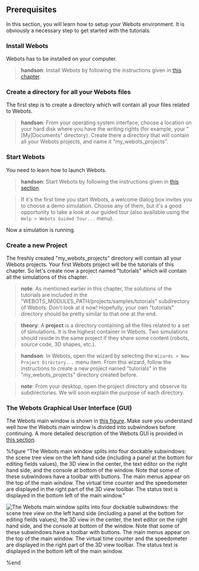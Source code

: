 ## Prerequisites

In this section, you will learn how to setup your Webots environment. It is
obviously a necessary step to get started with the tutorials.

### Install Webots

Webots has to be installed on your computer.

> **handson**:
Install Webots by following the instructions given in [this
chapter](installing-webots.md#installing-webots).

### Create a directory for all your Webots files

The first step is to create a directory which will contain all your files
related to Webots.

> **handson**:
From your operating system interface, choose a location on your hard disk where
you have the writing rights (for example, your "[My]Documents" directory).
Create there a directory that will contain all your Webots projects, and name it
"my\_webots\_projects".

### Start Webots

You need to learn how to launch Webots.

> **handson**:
Start Webots by following the instructions given in [this
section](starting-webots.md#starting-webots).

> If it's the first time you start Webots, a welcome dialog box invites you to
choose a demo simulation. Choose any of them, but it's a good opportunity to
take a look at our guided tour (also available using the `Help > Webots Guided
Tour...` menu).

Now a simulation is running.

### Create a new Project

The freshly created "my\_webots\_projects" directory will contain all your
Webots projects. Your first Webots project will be the tutorials of this
chapter. So let's create now a project named "tutorials" which will contain all
the simulations of this chapter.

> **note**:
As mentioned earlier in this chapter, the solutions of the tutorials are
included in the "WEBOTS\_MODULES\_PATH/projects/samples/tutorials" subdirectory
of Webots. Don't look at it now! Hopefully, your own "tutorials" directory
should be pretty similar to that one at the end.

<!-- -->

> **theory**:
A **project** is a directory containing all the files related to a set of
simulations. It is the highest container in Webots. Two simulations should
reside in the same project if they share some content (robots, source code, 3D
shapes, etc.).

<!-- -->

> **handson**:
In Webots, open the wizard by selecting the `Wizards > New Project Directory...`
menu item. From this wizard, follow the instructions to create a new project
named "tutorials" in the "my\_webots\_projects" directory created before.

<!-- -->

> **note**:
From your desktop, open the project directory and observe its subdirectories. We
will soon explain the purpose of each directory.

### The Webots Graphical User Interface (GUI)

The Webots main window is shown in [this
figure](prerequisites.md#the-webots-main-window-splits-into-four-dockable-subwindows-the-scene-tree-view-on-the-left-hand-side-including-a-panel-at-the-bottom-for-editing-fields-values-the-3d-view-in-the-center-the-text-editor-on-the-right-hand-side-and-the-console-at-bottom-of-the-window-note-that-some-of-these-subwindows-have-a-toolbar-with-buttons-the-main-menus-appear-on-the-top-of-the-main-window-the-virtual-time-counter-and-the-speedometer-are-displayed-in-the-right-part-of-the-3d-view-toolbar-the-status-text-is-displayed-in-the-bottom-left-of-the-main-window).
Make sure you understand well how the Webots main window is divided into
subwindows before continuing. A more detailed description of the Webots GUI is
provided in [this section](the-user-interface.md#the-user-interface).

%figure "The Webots main window splits into four dockable subwindows: the scene tree view on the left hand side (including a panel at the bottom for editing fields values), the 3D view in the center, the text editor on the right hand side, and the console at bottom of the window. Note that some of these subwindows have a toolbar with buttons. The main menus appear on the top of the main window. The virtual time counter and the speedometer are displayed in the right part of the 3D view toolbar. The status text is displayed in the bottom left of the main window."

![The Webots main window splits into four dockable subwindows: the scene tree view on the left hand side (including a panel at the bottom for editing fields values), the 3D view in the center, the text editor on the right hand side, and the console at bottom of the window. Note that some of these subwindows have a toolbar with buttons. The main menus appear on the top of the main window. The virtual time counter and the speedometer are displayed in the right part of the 3D view toolbar. The status text is displayed in the bottom left of the main window.](png/tutorial_gui.png)

%end


